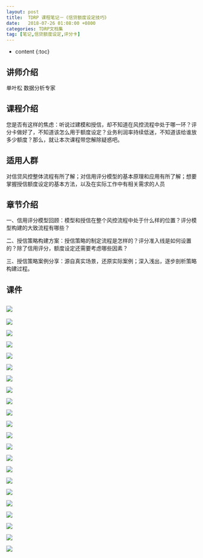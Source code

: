 ```yaml
---
layout: post
title:  TDRP 课程笔记－《信贷额度设定技巧》
date:   2018-07-26 01:08:00 +0800
categories: TDRP文档集
tag: [笔记,信贷额度设定,评分卡]
---
```

* content
{:toc}


讲师介绍
----

单叶松 数据分析专家

课程介绍
----

您是否有这样的焦虑：听说过建模和授信，却不知道在风控流程中处于哪一环？评分卡做好了，不知道该怎么用于额度设定？业务利润率持续低迷，不知道该给谁放多少额度？那么，就让本次课程带您解除疑惑吧。

适用人群
----

对信贷风控整体流程有所了解；对信用评分模型的基本原理和应用有所了解；想要掌握授信额度设定的基本方法，以及在实际工作中有相关需求的人员

章节介绍
----

一、信用评分模型回顾：模型和授信在整个风控流程中处于什么样的位置？评分模型构建的大致流程有哪些？

二、授信策略构建方案：授信策略的制定流程是怎样的？评分准入线是如何设置的？除了信用评分，额度设定还需要考虑哪些因素？

三、授信策略案例分享：源自真实场景，还原实际案例；深入浅出，逐步剖析策略构建过程。

课件
--

![](https://app.yinxiang.com/shard/s50/res/96571f70-6a28-4b6b-8d2d-70e559911612.png)
------------------------------------------------------------------------------------

![](https://app.yinxiang.com/shard/s50/res/5c79ed41-d019-4553-90c8-b7612461f1dc.png)

![](https://app.yinxiang.com/shard/s50/res/bb6c0e09-0124-4efc-82dd-2b45df7bd53c.png)

![](https://app.yinxiang.com/shard/s50/res/5e38e42a-32fe-4ba2-b433-57b08d898942.png)

![](https://app.yinxiang.com/shard/s50/res/4733c4c1-748e-45ca-812c-6442c19ca409.png)

![](https://app.yinxiang.com/shard/s50/res/4a68a022-5e4d-46d7-8c2c-7cf42b0fa839.png)

![](https://app.yinxiang.com/shard/s50/res/46efdec5-37a2-40af-b7ab-809cb23af8ba.png)

![](https://app.yinxiang.com/shard/s50/res/f34e0be7-3a3d-4625-9758-723a598740d3.png)

![](https://app.yinxiang.com/shard/s50/res/3ebf22da-2a8b-424d-8168-e86b45a0f077.png)

![](https://app.yinxiang.com/shard/s50/res/f3763138-2267-4648-a28c-028a1870c767.png)

![](https://app.yinxiang.com/shard/s50/res/b1d8714b-3812-45de-8b4a-631cb17a28e8.png)

![](https://app.yinxiang.com/shard/s50/res/ac4e1542-4c96-4da9-bee9-95bf1839a8f6.png)

![](https://app.yinxiang.com/shard/s50/res/f6cdacf1-396c-405f-9636-6eff146aea84.png)

![](https://app.yinxiang.com/shard/s50/res/391d4f4f-0265-49bc-8d61-b9175523fc9a.png)

![](https://app.yinxiang.com/shard/s50/res/3e9e6e27-fa96-43c3-8960-6a03a5687ec6.png)

![](https://app.yinxiang.com/shard/s50/res/b305d350-7c50-4354-98f4-3ce28b47408d.png)

![](https://app.yinxiang.com/shard/s50/res/c97ac3cd-0c04-4aaa-a497-bed983d4d702.png)

![](https://app.yinxiang.com/shard/s50/res/4acb5047-5cc3-47fa-bf3f-776463d47841.png)

![](https://app.yinxiang.com/shard/s50/res/d29cc6c6-97a2-47e6-b04b-af4d6f912642.png)

![](https://app.yinxiang.com/shard/s50/res/d70f6e91-b719-4191-8eb5-f0916b0268be.png)

![](https://app.yinxiang.com/shard/s50/res/d3736c50-5cb4-4052-b4a6-1db5282c07ab.png)

![](https://app.yinxiang.com/shard/s50/res/169f9b65-a3c0-4a25-8b79-a2600d4df309.png)